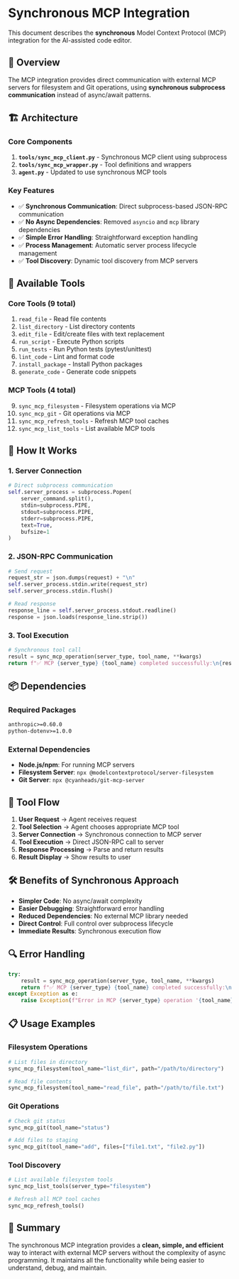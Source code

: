 # Synchronous MCP Integration

This document describes the **synchronous** Model Context Protocol (MCP) integration for the AI-assisted code editor.

## 🎯 **Overview**

The MCP integration provides direct communication with external MCP servers for filesystem and Git operations, using **synchronous subprocess communication** instead of async/await patterns.

## 🏗️ **Architecture**

### **Core Components**

1. **`tools/sync_mcp_client.py`** - Synchronous MCP client using subprocess
2. **`tools/sync_mcp_wrapper.py`** - Tool definitions and wrappers
3. **`agent.py`** - Updated to use synchronous MCP tools

### **Key Features**

- ✅ **Synchronous Communication**: Direct subprocess-based JSON-RPC communication
- ✅ **No Async Dependencies**: Removed `asyncio` and `mcp` library dependencies
- ✅ **Simple Error Handling**: Straightforward exception handling
- ✅ **Process Management**: Automatic server process lifecycle management
- ✅ **Tool Discovery**: Dynamic tool discovery from MCP servers

## 🔧 **Available Tools**

### **Core Tools (9 total)**
1. `read_file` - Read file contents
2. `list_directory` - List directory contents
3. `edit_file` - Edit/create files with text replacement
4. `run_script` - Execute Python scripts
5. `run_tests` - Run Python tests (pytest/unittest)
6. `lint_code` - Lint and format code
7. `install_package` - Install Python packages
8. `generate_code` - Generate code snippets

### **MCP Tools (4 total)**
9. `sync_mcp_filesystem` - Filesystem operations via MCP
10. `sync_mcp_git` - Git operations via MCP
11. `sync_mcp_refresh_tools` - Refresh MCP tool caches
12. `sync_mcp_list_tools` - List available MCP tools

## 🚀 **How It Works**

### **1. Server Connection**
```python
# Direct subprocess communication
self.server_process = subprocess.Popen(
    server_command.split(),
    stdin=subprocess.PIPE,
    stdout=subprocess.PIPE,
    stderr=subprocess.PIPE,
    text=True,
    bufsize=1
)
```

### **2. JSON-RPC Communication**
```python
# Send request
request_str = json.dumps(request) + "\n"
self.server_process.stdin.write(request_str)
self.server_process.stdin.flush()

# Read response
response_line = self.server_process.stdout.readline()
response = json.loads(response_line.strip())
```

### **3. Tool Execution**
```python
# Synchronous tool call
result = sync_mcp_operation(server_type, tool_name, **kwargs)
return f"✅ MCP {server_type} {tool_name} completed successfully:\n{result}"
```

## 📦 **Dependencies**

### **Required Packages**
```txt
anthropic>=0.60.0
python-dotenv>=1.0.0
```

### **External Dependencies**
- **Node.js/npm**: For running MCP servers
- **Filesystem Server**: `npx @modelcontextprotocol/server-filesystem`
- **Git Server**: `npx @cyanheads/git-mcp-server`

## 🔄 **Tool Flow**

1. **User Request** → Agent receives request
2. **Tool Selection** → Agent chooses appropriate MCP tool
3. **Server Connection** → Synchronous connection to MCP server
4. **Tool Execution** → Direct JSON-RPC call to server
5. **Response Processing** → Parse and return results
6. **Result Display** → Show results to user

## 🛠️ **Benefits of Synchronous Approach**

- **Simpler Code**: No async/await complexity
- **Easier Debugging**: Straightforward error handling
- **Reduced Dependencies**: No external MCP library needed
- **Direct Control**: Full control over subprocess lifecycle
- **Immediate Results**: Synchronous execution flow

## 🔍 **Error Handling**

```python
try:
    result = sync_mcp_operation(server_type, tool_name, **kwargs)
    return f"✅ MCP {server_type} {tool_name} completed successfully:\n{result}"
except Exception as e:
    raise Exception(f"Error in MCP {server_type} operation '{tool_name}': {str(e)}")
```

## 📋 **Usage Examples**

### **Filesystem Operations**
```python
# List files in directory
sync_mcp_filesystem(tool_name="list_dir", path="/path/to/directory")

# Read file contents
sync_mcp_filesystem(tool_name="read_file", path="/path/to/file.txt")
```

### **Git Operations**
```python
# Check git status
sync_mcp_git(tool_name="status")

# Add files to staging
sync_mcp_git(tool_name="add", files=["file1.txt", "file2.py"])
```

### **Tool Discovery**
```python
# List available filesystem tools
sync_mcp_list_tools(server_type="filesystem")

# Refresh all MCP tool caches
sync_mcp_refresh_tools()
```

## 🎉 **Summary**

The synchronous MCP integration provides a **clean, simple, and efficient** way to interact with external MCP servers without the complexity of async programming. It maintains all the functionality while being easier to understand, debug, and maintain. 